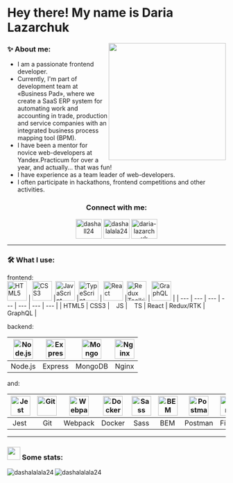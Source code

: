 

# Hey there! My name is Daria Lazarchuk
<!-- <p align="center">✨ I am a passionate frontend developer ✨</p>
<div id="header" align="center">
  <img src="https://media.giphy.com/media/VekcnHOwOI5So/giphy.gif" width="300"/>
</div>
<p align="center"> I'm mentor for novice web-developers at Yandex.Practicum. 
  Also now I'm a team leader of a small team, which works on a project for people with disabilities.  
</p> -->

<img width="270" src="https://media.giphy.com/media/VekcnHOwOI5So/giphy.gif" align="right" />

### ✨ About me:
- I am a passionate frontend developer.
- Currently, I'm part of development team at «Business Pad», where we create a SaaS ERP system for automating work and accounting in trade, production and service companies with an integrated business process mapping tool (BPM).
- I have been a mentor for novice web-developers at Yandex.Practicum for over a year, and actually... that was fun!
- I have experience as a team leader of web-developers.
- I often participate in hackathons, frontend competitions and other activities.

 



<h3 align="center">Connect with me:</h3>
<p align="center">
<a href="https://t.me/dashall24" target="blank"><img align="center" src="https://www.svgrepo.com/show/354443/telegram.svg" alt="dashall24" height="45" width="60" /></a>      <a href="https://instagram.com/dashalalala24" target="blank"><img align="center" src="https://raw.githubusercontent.com/rahuldkjain/github-profile-readme-generator/master/src/images/icons/Social/instagram.svg" alt="dashalalala24" height="45" width="60" /></a>   <a href="https://linkedin.com/in/daria-lazarchuk" target="blank"><img align="center" src="https://cdn.jsdelivr.net/gh/devicons/devicon/icons/linkedin/linkedin-original.svg" alt="daria-lazarchuk" height="45" width="60" /></a>
</p>

---

### 🛠️ What I use:

frontend:   
<a href="https://html.spec.whatwg.org/multipage/" target="_blank" rel="noreferrer"><img width="45" height="45" alt="HTML5" src="https://cdn.jsdelivr.net/gh/devicons/devicon/icons/html5/html5-plain.svg" /></a> | <a href="https://www.w3schools.com/css/" target="_blank" rel="noreferrer"><img width="45" height="45" alt="CSS3" src="https://cdn.jsdelivr.net/gh/devicons/devicon/icons/css3/css3-plain.svg" /></a> |<a href="https://developer.mozilla.org/en-US/docs/Web/JavaScript" target="_blank" rel="noreferrer"><img width="45" height="45" alt="JavaScript" src="https://cdn.jsdelivr.net/gh/devicons/devicon/icons/javascript/javascript-plain.svg" /></a> |<a href="https://www.typescriptlang.org/" target="_blank" rel="noreferrer"><img width="45" height="45" alt="TypeScript" src="https://cdn.jsdelivr.net/gh/devicons/devicon/icons/typescript/typescript-plain.svg" /></a> | <a href="https://react.dev/" target="_blank" rel="noreferrer"><img width="45" height="45" alt="React" src="https://cdn.jsdelivr.net/gh/devicons/devicon/icons/react/react-original.svg" /></a> |<a href="https://redux-toolkit.js.org/" target="_blank" rel="noreferrer"><img width="45" height="45" alt="Redux Toolkit" src="https://cdn.jsdelivr.net/gh/devicons/devicon/icons/redux/redux-original.svg" /></a> | <a href="[https://redux-toolkit.js.org/](https://graphql.org/)" target="_blank" rel="noreferrer"><img width="45" height="45" alt="GraphQL" src="https://cdn.jsdelivr.net/gh/devicons/devicon@latest/icons/graphql/graphql-plain.svg" /></a> | 
| --- | --- | --- | --- | --- | --- | --- |
| HTML5 | CSS3 | &nbsp;&nbsp;&nbsp;JS | &nbsp;&nbsp;&nbsp;TS | React | Redux/RTK | GraphQL |

backend:  

<a href="https://nodejs.org/en" target="_blank" rel="noreferrer"><img width="45" height="45" alt="Node.js" src="https://cdn.jsdelivr.net/gh/devicons/devicon/icons/nodejs/nodejs-plain.svg" /></a>| <a href="https://expressjs.com/" target="_blank" rel="noreferrer"><img width="45" height="45" alt="Express" src="https://cdn.jsdelivr.net/gh/devicons/devicon/icons/express/express-original.svg" /></a> | <a href="https://www.mongodb.com/" target="_blank" rel="noreferrer"><img width="45" height="45" alt="MongoDB" src="https://cdn.jsdelivr.net/gh/devicons/devicon/icons/mongodb/mongodb-plain.svg" /></a> | <a href="https://nginx.org/" target="_blank" rel="noreferrer"><img width="45" height="45" alt="Nginx" src="https://cdn.jsdelivr.net/gh/devicons/devicon/icons/nginx/nginx-original.svg" /></a>
| --- | --- | --- | --- |
| Node.js | Express | MongoDB | Nginx |


and:  

 <a href="https://jestjs.io/" target="_blank" rel="noreferrer"><img width="45" height="45" alt="Jest" src="https://cdn.jsdelivr.net/gh/devicons/devicon/icons/jest/jest-plain.svg" /></a> | <a href="https://git-scm.com/" target="_blank" rel="noreferrer"><img width="45" height="45" alt="Git" src="https://cdn.jsdelivr.net/gh/devicons/devicon/icons/git/git-plain.svg" /></a> |<a href="https://webpack.js.org/" target="_blank" rel="noreferrer"><img width="45" height="45" alt="Webpack" src="https://cdn.jsdelivr.net/gh/devicons/devicon/icons/webpack/webpack-original.svg" /></a> | <a href="https://www.docker.com/" target="_blank" rel="noreferrer"><img width="45" height="45" alt="Docker" src="https://cdn.jsdelivr.net/gh/devicons/devicon@latest/icons/docker/docker-plain.svg" /></a>| <a href="https://sass-lang.com/" target="_blank" rel="noreferrer"><img width="45" height="45" alt="Sass" src="https://cdn.jsdelivr.net/gh/devicons/devicon/icons/sass/sass-original.svg" /></a>  | <a href="https://en.bem.info/" target="_blank" rel="noreferrer"><img width="45" height="45" alt="BEM" src="https://simpleicons.org/icons/bem.svg" /></a> | <a href="https://www.postman.com/" target="_blank" rel="noreferrer"><img width="45" height="45" alt="Postman" src="https://simpleicons.org/icons/postman.svg" /></a> | <a href="https://www.figma.com/" target="_blank" rel="noreferrer"><img width="45" height="45" alt="Figma" src="https://cdn.jsdelivr.net/gh/devicons/devicon/icons/figma/figma-original.svg" /></a>
| --- | --- | --- | --- | --- | --- | --- | --- |
| &nbsp;Jest | &nbsp;&nbsp;&nbsp;Git | Webpack | Docker | &nbsp;Sass | &nbsp;BEM | Postman | Figma |

___

### <img src="https://media.giphy.com/media/WUlplcMpOCEmTGBtBW/giphy.gif" width="30"> Some stats:
<p>
  <img align="center" src="https://github-readme-stats.vercel.app/api/top-langs?username=dashalalala24&show_icons=true&locale=en&layout=compact" alt="dashalalala24" >
  <img align="left" src="https://github-readme-stats.vercel.app/api?username=dashalalala24&show_icons=true&locale=en" alt="dashalalala24" />
</p>



<!--
**dashalalala24/dashalalala24** is a ✨ _special_ ✨ repository because its `README.md` (this file) appears on your GitHub profile.

Here are some ideas to get you started:

- 🔭 I’m currently working on ...
- 🌱 I’m currently learning ...
- 👯 I’m looking to collaborate on ...
- 🤔 I’m looking for help with ...
- 💬 Ask me about ...
- 📫 How to reach me: ...
- 😄 Pronouns: ...
- ⚡ Fun fact: ...
-->
